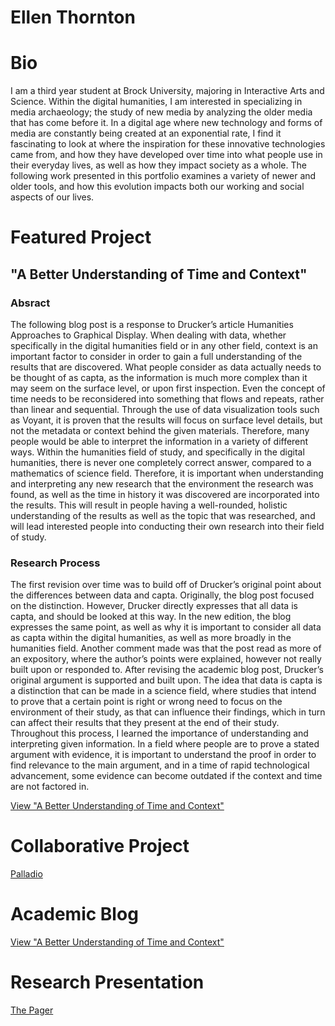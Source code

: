 # Ellen Thornton

# Bio
  I am a third year student at Brock University, majoring in Interactive Arts and Science.  Within the digital humanities, I am interested in specializing in media archaeology; the study of new media by analyzing the older media that has come before it.  In a digital age where new technology and forms of media are constantly being created at an exponential rate, I find it fascinating to look at where the inspiration for these innovative technologies came from, and how they have developed over time into what people use in their everyday lives, as well as how they impact society as a whole.  The following work presented in this portfolio examines a variety of newer and older tools, and how this evolution impacts both our working and social aspects of our lives.

# Featured Project
## "A Better Understanding of Time and Context"

### Absract
The following blog post is a response to Drucker’s article Humanities Approaches to Graphical Display.  When dealing with data, whether specifically in the digital humanities field or in any other field, context is an important factor to consider in order to gain a full understanding of the results that are discovered.  What people consider as data actually needs to be thought of as capta, as the information is much more complex than it may seem on the surface level, or upon first inspection.  Even the concept of time needs to be reconsidered into something that flows and repeats, rather than linear and sequential.  Through the use of data visualization tools such as Voyant, it is proven that the results will focus on surface level details, but not the metadata or context behind the given materials.  Therefore, many people would be able to interpret the information in a variety of different ways.  Within the humanities field of study, and specifically in the digital humanities, there is never one completely correct answer, compared to a mathematics of science field.  Therefore, it is important when understanding and interpreting any new research that the environment the research was found, as well as the time in history it was discovered are incorporated into the results.  This will result in people having a well-rounded, holistic understanding of the results as well as the topic that was researched, and will lead interested people into conducting their own research into their field of study.

### Research Process
The first revision over time was to build off of Drucker’s original point about the differences between data and capta.  Originally, the blog post focused on the distinction.  However, Drucker directly expresses that all data is capta, and should be looked at this way.  In the new edition, the blog expresses the same point, as well as why it is important to consider all data as capta within the digital humanities, as well as more broadly in the humanities field.  Another comment made was that the post read as more of an expository, where the author’s points were explained, however not really built upon or responded to.  After revising the academic blog post, Drucker’s original argument is supported and built upon.  The idea that data is capta is a distinction that can be made in a science field, where studies that intend to prove that a certain point is right or wrong need to focus on the environment of their study, as that can influence their findings, which in turn can affect their results that they present at the end of their study.  Throughout this process, I learned the importance of understanding and interpreting given information.  In a field where people are to prove a stated argument with evidence, it is important to understand the proof in order to find relevance to the main argument, and in a time of rapid technological advancement, some evidence can become outdated if the context and time are not factored in.

[View "A Better Understanding of Time and Context"](blog)

# Collaborative Project
[Palladio](Palladio.md)
  
# Academic Blog
[View "A Better Understanding of Time and Context"](blog)

# Research Presentation
[The Pager](slides.html)

